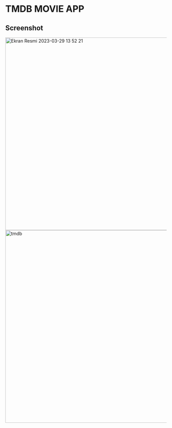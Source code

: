 # TMDB MOVIE APP

## Screenshot

<img width="600" alt="Ekran Resmi 2023-03-29 13 52 21" src="https://user-images.githubusercontent.com/95706081/228511661-80a4a876-a651-4958-9eb5-9d39e5917b5a.png">



<img width="600" alt="tmdb" src="https://user-images.githubusercontent.com/95706081/228510615-c96b6437-a2d5-406a-8d3a-2841c61e5e18.png">
